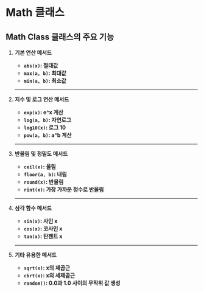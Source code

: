 # Math 클래스

## Math Class 클래스의 주요 기능

1. **기본 연산 메서드**
    - **`abs(x)`: 절대값**
    - **`max(a, b)`: 최대값**
    - **`min(a, b)`: 최소값**
    
    ---
    
2. **지수 및 로그 연산  메서드**
    - **`exp(x)`: e^x 계산**
    - **`log(a, b)`: 자연로그**
    - **`log10(x)`: 로그 10**
    - **`pow(a, b)`: a^b 계산**
    
    ---
    
3. **반올림 및 정밀도 메서드**
    - **`ceil(x)`: 올림**
    - **`floor(a, b)`: 내림**
    - **`round(x)`: 반올림**
    - **`rint(x)`: 가장 가까운 정수로 반올림**
    
    ---
    
4. **삼각 함수 메서드**
    - **`sin(x)`: 사인 x**
    - **`cos(x)`: 코사인 x**
    - **`tan(x)`: 탄젠트 x**
    
    ---
    
5. **기타 유용한 메서드**
    - **`sqrt(x)`: x의 제곱근**
    - **`cbrt(x)`: x의 세제곱근**
    - **`random()`: 0.0과 1.0 사이의 무작위 값 생성**
